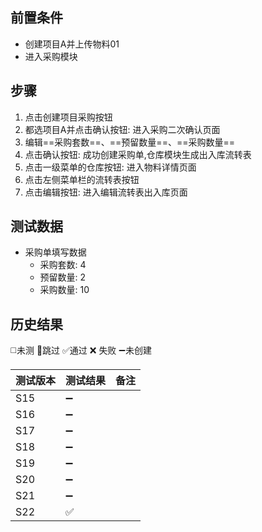 
## 前置条件

- 创建项目A并上传物料01
- 进入采购模块

## 步骤

1. 点击创建项目采购按钮
2. 都选项目A并点击确认按钮: 进入采购二次确认页面
3. 编辑==采购套数==、==预留数量==、==采购数量==
4. 点击确认按钮: 成功创建采购单,仓库模块生成出入库流转表
5. 点击一级菜单的仓库按钮: 进入物料详情页面
6. 点击左侧菜单栏的流转表按钮
7. 点击编辑按钮: 进入编辑流转表出入库页面

## 测试数据

- 采购单填写数据
	- 采购套数: 4
	- 预留数量: 2
	- 采购数量: 10

## 历史结果
 ◻️未测    🚫跳过     ✅通过    ❌ 失败    ➖未创建
  
| 测试版本 | 测试结果 | 备注 |
| ---- | ---- | ---- |
| S15 | ➖ |  |
| S16 | ➖ |  |
| S17 | ➖ |  |
| S18 | ➖ |  |
| S19 | ➖ |  |
| S20 | ➖ |  |
| S21 | ➖ |  |
| S22 | ✅ |  |
